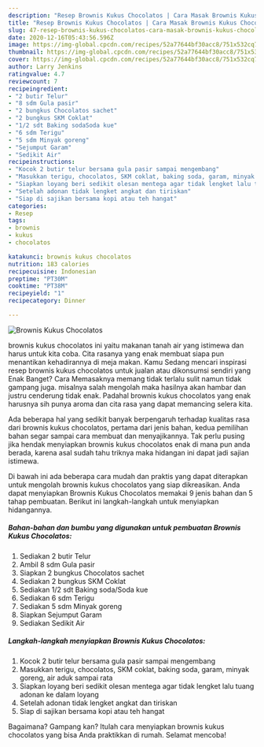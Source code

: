```yaml
---
description: "Resep Brownis Kukus Chocolatos | Cara Masak Brownis Kukus Chocolatos Yang Enak Dan Lezat"
title: "Resep Brownis Kukus Chocolatos | Cara Masak Brownis Kukus Chocolatos Yang Enak Dan Lezat"
slug: 47-resep-brownis-kukus-chocolatos-cara-masak-brownis-kukus-chocolatos-yang-enak-dan-lezat
date: 2020-12-16T05:43:56.596Z
image: https://img-global.cpcdn.com/recipes/52a77644bf30acc8/751x532cq70/brownis-kukus-chocolatos-foto-resep-utama.jpg
thumbnail: https://img-global.cpcdn.com/recipes/52a77644bf30acc8/751x532cq70/brownis-kukus-chocolatos-foto-resep-utama.jpg
cover: https://img-global.cpcdn.com/recipes/52a77644bf30acc8/751x532cq70/brownis-kukus-chocolatos-foto-resep-utama.jpg
author: Larry Jenkins
ratingvalue: 4.7
reviewcount: 7
recipeingredient:
- "2 butir Telur"
- "8 sdm Gula pasir"
- "2 bungkus Chocolatos sachet"
- "2 bungkus SKM Coklat"
- "1/2 sdt Baking sodaSoda kue"
- "6 sdm Terigu"
- "5 sdm Minyak goreng"
- "Sejumput Garam"
- "Sedikit Air"
recipeinstructions:
- "Kocok 2 butir telur bersama gula pasir sampai mengembang"
- "Masukkan terigu, chocolatos, SKM coklat, baking soda, garam, minyak goreng, air aduk sampai rata"
- "Siapkan loyang beri sedikit olesan mentega agar tidak lengket lalu tuang adonan ke dalam loyang"
- "Setelah adonan tidak lengket angkat dan tiriskan"
- "Siap di sajikan bersama kopi atau teh hangat"
categories:
- Resep
tags:
- brownis
- kukus
- chocolatos

katakunci: brownis kukus chocolatos 
nutrition: 183 calories
recipecuisine: Indonesian
preptime: "PT30M"
cooktime: "PT38M"
recipeyield: "1"
recipecategory: Dinner

---
```



![Brownis Kukus Chocolatos](https://img-global.cpcdn.com/recipes/52a77644bf30acc8/751x532cq70/brownis-kukus-chocolatos-foto-resep-utama.jpg)


brownis kukus chocolatos ini yaitu makanan tanah air yang istimewa dan harus untuk kita coba. Cita rasanya yang enak membuat siapa pun menantikan kehadirannya di meja makan.
Kamu Sedang mencari inspirasi resep brownis kukus chocolatos untuk jualan atau dikonsumsi sendiri yang Enak Banget? Cara Memasaknya memang tidak terlalu sulit namun tidak gampang juga. misalnya salah mengolah maka hasilnya akan hambar dan justru cenderung tidak enak. Padahal brownis kukus chocolatos yang enak harusnya sih punya aroma dan cita rasa yang dapat memancing selera kita.



Ada beberapa hal yang sedikit banyak berpengaruh terhadap kualitas rasa dari brownis kukus chocolatos, pertama dari jenis bahan, kedua pemilihan bahan segar sampai cara membuat dan menyajikannya. Tak perlu pusing jika hendak menyiapkan brownis kukus chocolatos enak di mana pun anda berada, karena asal sudah tahu triknya maka hidangan ini dapat jadi sajian istimewa.


Di bawah ini ada beberapa cara mudah dan praktis yang dapat diterapkan untuk mengolah brownis kukus chocolatos yang siap dikreasikan. Anda dapat menyiapkan Brownis Kukus Chocolatos memakai 9 jenis bahan dan 5 tahap pembuatan. Berikut ini langkah-langkah untuk menyiapkan hidangannya.

<!--inarticleads1-->

##### Bahan-bahan dan bumbu yang digunakan untuk pembuatan Brownis Kukus Chocolatos:

1. Sediakan 2 butir Telur
1. Ambil 8 sdm Gula pasir
1. Siapkan 2 bungkus Chocolatos sachet
1. Sediakan 2 bungkus SKM Coklat
1. Sediakan 1/2 sdt Baking soda/Soda kue
1. Sediakan 6 sdm Terigu
1. Sediakan 5 sdm Minyak goreng
1. Siapkan Sejumput Garam
1. Sediakan Sedikit Air




<!--inarticleads2-->

##### Langkah-langkah menyiapkan Brownis Kukus Chocolatos:

1. Kocok 2 butir telur bersama gula pasir sampai mengembang
1. Masukkan terigu, chocolatos, SKM coklat, baking soda, garam, minyak goreng, air aduk sampai rata
1. Siapkan loyang beri sedikit olesan mentega agar tidak lengket lalu tuang adonan ke dalam loyang
1. Setelah adonan tidak lengket angkat dan tiriskan
1. Siap di sajikan bersama kopi atau teh hangat




Bagaimana? Gampang kan? Itulah cara menyiapkan brownis kukus chocolatos yang bisa Anda praktikkan di rumah. Selamat mencoba!
